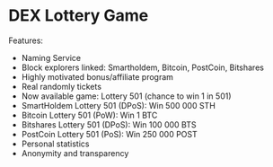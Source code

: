 # DEX Lottery Game

Features:

- Naming Service
- Block explorers linked: Smartholdem, Bitcoin, PostCoin, Bitshares
- Highly motivated bonus/affiliate program
- Real randomly tickets
- Now available game: Lottery 501 (chance to win 1 in 501)
- SmartHoldem Lottery 501 (DPoS): Win 500 000 STH
- Bitcoin Lottery 501 (PoW): Win 1 BTC
- Bitshares Lottery 501 (DPoS): Win 100 000 BTS
- PostCoin Lottery 501 (PoS): Win 250 000 POST
- Personal statistics
- Anonymity and transparency